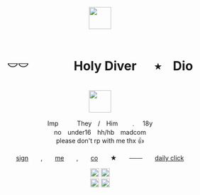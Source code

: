 <br clear="both">

<div align="center">
   <img height="50" src="https://files.catbox.moe/bgct4f.png"  />
</div>
<br clear="both">

<h1 align="center">𓎠𓎠　⠀ ‎ ‎ ‎ ‎ ⠀Holy Diver ⠀‎‎ ‎ ٭ ‎ ‎ ‎ Dio</h1>
<br clear="both">
<div align="center">
  <img height="50" src="https://files.catbox.moe/8x50rm.png"  />
<p align="center">Imp   They / Him　　﹒　18y <br>no　under16　hh/hb　madcom　<br>please don't rp with me thx 👍</p>
</div>
<p align="center"> 
  <a href="https://hellspawn.atabook.org/">sign</a>　　,‎　　<a href="https://warframe.fandom.com/wiki/Tyl_Regor">me</a>　　,‎　　<a href="https://rentry.co/sevagothprime">co</a>　　★‎　　───　　<a href="https://arab.org/click-to-help/palestine/">daily click</a>
</p>
<div align="center">
  <img height="20" src="https://64.media.tumblr.com/e127a1a6e700a97d11ea42090dfaf9d0/254dec1ce103e62a-39/s250x400/51ed18b643e5565a4e0bc3f1833bd6dc595ec2ba.gifv"/> <img height="20" src="https://files.catbox.moe/lcsr8v.gif"/>
</div> 
<div align="center">
<img height="20" src="https://64.media.tumblr.com/d8a7aa25e18180117f0bee731d724cac/f4c6470f26b18eb7-e7/s250x400/bc5a91624c33ebc07e194a3d65d8fd51479a8bb3.gifv"/> <img height="20" src="https://files.catbox.moe/wzmcwo.gif"/>
</div> 

###

</div>



<!--
**unholyinsurgency/unholyinsurgency** is a ✨ _special_ ✨ repository because its `README.md` (this file) appears on your GitHub profile.

Here are some ideas to get you started:

- 🔭 I’m currently working on ...
- 🌱 I’m currently learning ...
- 👯 I’m looking to collaborate on ...
- 🤔 I’m looking for help with ...
- 💬 Ask me about ...
- 📫 How to reach me: ...
- 😄 Pronouns: ...
- ⚡ Fun fact: ...
-->
